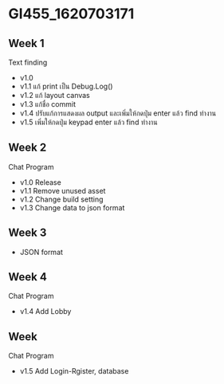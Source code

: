 # GI455_1620703171

## Week 1
Text finding
- v1.0  
- v1.1 แก้ print เป็น Debug.Log()
- v1.2 แก้ layout canvas
- v1.3 แก้ชื่อ commit
- v1.4 ปรับแก้การแสดงผล output และเพิ่มให้กดปุ่ม enter แล้ว find ทำงาน
- v1.5 เพิ่มให้กดปุ่ม keypad enter แล้ว find ทำงาน

## Week 2
Chat Program
- v1.0 Release
- v1.1 Remove unused asset
- v1.2 Change build setting
- v1.3 Change data to json format

## Week 3
- JSON format

## Week 4
Chat Program
- v1.4 Add Lobby

## Week 
Chat Program
- v1.5 Add Login-Rgister, database
